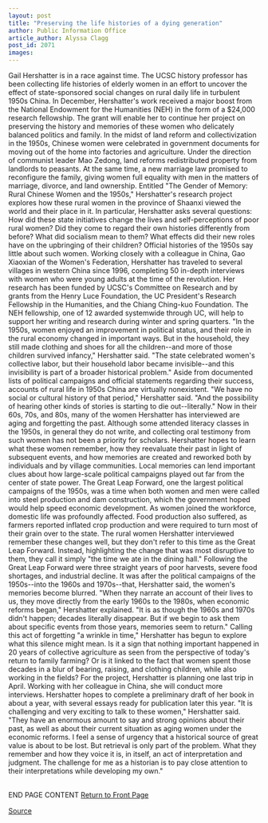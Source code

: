 ```yaml
---
layout: post
title: "Preserving the life histories of a dying generation"
author: Public Information Office
article_author: Alyssa Clagg
post_id: 2071
images:
---
```


<p>
  Gail Hershatter is in a race against time. The UCSC history professor has been collecting life histories of elderly women in an effort to uncover the effect of state-sponsored social changes on rural daily life in turbulent 1950s China. In December, Hershatter's work received a major boost from the National Endowment for the Humanities (NEH) in the form of a $24,000 research fellowship. The grant will enable her to continue her project on preserving the history and memories of these women who delicately balanced politics and family. In the midst of land reform and collectivization in the 1950s, Chinese women were celebrated in government documents for moving out of the home into factories and agriculture. Under the direction of communist leader Mao Zedong, land reforms redistributed property from landlords to peasants. At the same time, a new marriage law promised to reconfigure the family, giving women full equality with men in the matters of marriage, divorce, and land ownership. Entitled "The Gender of Memory: Rural Chinese Women and the 1950s," Hershatter's research project explores how these rural women in the province of Shaanxi viewed the world and their place in it. In particular, Hershatter asks several questions: How did these state initiatives change the lives and self-perceptions of poor rural women? Did they come to regard their own histories differently from before? What did socialism mean to them? What effects did their new roles have on the upbringing of their children? Official histories of the 1950s say little about such women. Working closely with a colleague in China, Gao Xiaoxian of the Women's Federation, Hershatter has traveled to several villages in western China since 1996, completing 50 in-depth interviews with women who were young adults at the time of the revolution. Her research has been funded by UCSC's Committee on Research and by grants from the Henry Luce Foundation, the UC President's Research Fellowship in the Humanities, and the Chiang Ching-kuo Foundation. The NEH fellowship, one of 12 awarded systemwide through UC, will help to support her writing and research during winter and spring quarters. "In the 1950s, women enjoyed an improvement in political status, and their role in the rural economy changed in important ways. But in the household, they still made clothing and shoes for all the children--and more of those children survived infancy," Hershatter said. "The state celebrated women's collective labor, but their household labor became invisible--and this invisibility is part of a broader historical problem." Aside from documented lists of political campaigns and official statements regarding their success, accounts of rural life in 1950s China are virtually nonexistent. "We have no social or cultural history of that period," Hershatter said. "And the possibility of hearing other kinds of stories is starting to die out--literally." Now in their 60s, 70s, and 80s, many of the women Hershatter has interviewed are aging and forgetting the past. Although some attended literacy classes in the 1950s, in general they do not write, and collecting oral testimony from such women has not been a priority for scholars. Hershatter hopes to learn what these women remember, how they reevaluate their past in light of subsequent events, and how memories are created and reworked both by individuals and by village communities. Local memories can lend important clues about how large-scale political campaigns played out far from the center of state power. The Great Leap Forward, one the largest political campaigns of the 1950s, was a time when both women and men were called into steel production and dam construction, which the government hoped would help speed economic development. As women joined the workforce, domestic life was profoundly affected. Food production also suffered, as farmers reported inflated crop production and were required to turn most of their grain over to the state. The rural women Hershatter interviewed remember these changes well, but they don't refer to this time as the Great Leap Forward. Instead, highlighting the change that was most disruptive to them, they call it simply "the time we ate in the dining hall." Following the Great Leap Forward were three straight years of poor harvests, severe food shortages, and industrial decline. It was after the political campaigns of the 1950s--into the 1960s and 1970s--that, Hershatter said, the women's memories become blurred. "When they narrate an account of their lives to us, they move directly from the early 1960s to the 1980s, when economic reforms began," Hershatter explained. "It is as though the 1960s and 1970s didn't happen; decades literally disappear. But if we begin to ask them about specific events from those years, memories seem to return." Calling this act of forgetting "a wrinkle in time," Hershatter has begun to explore what this silence might mean. Is it a sign that nothing important happened in 20 years of collective agriculture as seen from the perspective of today's return to family farming? Or is it linked to the fact that women spent those decades in a blur of bearing, raising, and clothing children, while also working in the fields? For the project, Hershatter is planning one last trip in April. Working with her colleague in China, she will conduct more interviews. Hershatter hopes to complete a preliminary draft of her book in about a year, with several essays ready for publication later this year. "It is challenging and very exciting to talk to these women," Hershatter said. "They have an enormous amount to say and strong opinions about their past, as well as about their current situation as aging women under the economic reforms. I feel a sense of urgency that a historical source of great value is about to be lost. But retrieval is only part of the problem. What they remember and how they voice it is, in itself, an act of interpretation and judgment. The challenge for me as a historian is to pay close attention to their interpretations while developing my own."
</p>
<p>
  <br>
  END PAGE CONTENT <a href="../../index.html">Return to Front Page</a> <img align="bottom" alt=" " border="0" height="1" src="../../images/trans.gif" width="385">
</p>
<p><a href="http://www1.ucsc.edu/currents/00-01/01-29/chinese_women.html" title="Permalink to chinese_women">Source</a></p>
